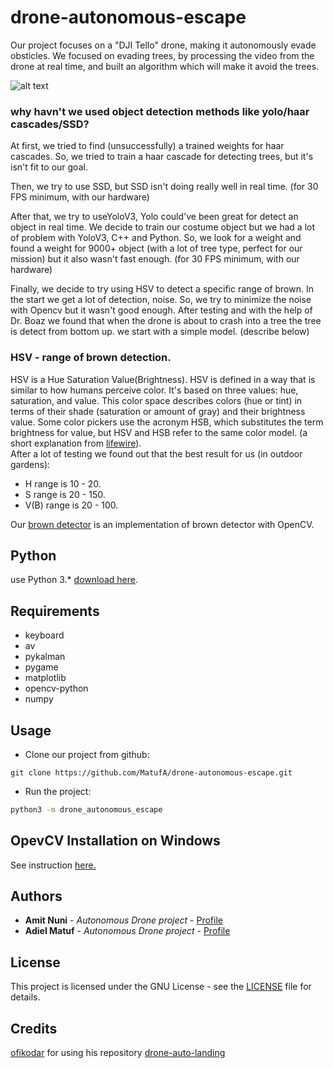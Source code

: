 # drone-autonomous-escape
Our project focuses on a "DJI Tello" drone, making it autonomously evade obsticles.
We focused on evading trees, by processing the video from the drone at real time, and built an algorithm which will make it avoid the trees.

![alt text](https://forum44.djicdn.com/data/attachment/forum/201801/08/021138qlwja5t5mtbhhu2a.jpg)

### why havn't we used object detection methods like yolo/haar cascades/SSD?
At first, we tried to find (unsuccessfully) a trained weights for haar cascades.
So, we tried to train a haar cascade for detecting trees, but it's isn't fit to our goal.

Then, we try to use SSD, but SSD isn't doing really well in real time. (for 30 FPS minimum, with our hardware)

After that, we try to useYoloV3, Yolo could've been great for detect an object in real time. 
We decide to train our costume object but we had a lot of problem with YoloV3, C++ and Python.
So, we look for a weight and found a weight for 9000+ object (with a lot of tree type, perfect for our mission) 
but it also wasn't fast enough. (for 30 FPS minimum, with our hardware)


Finally, we decide to try using HSV to detect a specific range of brown.
In the start we get a lot of detection, noise. So, we try to minimize the noise with Opencv but it wasn't good enough.
After testing and with the help of Dr. Boaz we found that when the drone is about to crash into a tree the tree is 
detect from bottom up. we start with a simple model. (describe below)

### HSV - range of brown detection.
HSV is a Hue Saturation Value(Brightness). HSV is defined in a way that is similar to how humans perceive color. 
It's based on three values: hue, saturation, and value. This color space describes colors (hue or tint) in terms of 
their shade (saturation or amount of gray) and their brightness value. Some color pickers use the acronym HSB, which 
substitutes the term brightness for value, but HSV and HSB refer to the same color model. (a short explanation from 
[lifewire](https://www.lifewire.com/what-is-hsv-in-design-1078068)).  
After a lot of testing we found out that the best result for us (in outdoor gardens):  
* H range is 10 - 20.
* S range is 20 - 150.
* V(B) range is 20 - 100.

Our [brown detector](detect_model/brown_detection.py) is an implementation of brown detector with OpenCV.

## Python
use Python 3.* [download here](https://www.python.org/downloads/).

## Requirements
* keyboard
* av
* pykalman
* pygame
* matplotlib
* opencv-python
* numpy

## Usage
* Clone our project from github:  
````git
git clone https://github.com/MatufA/drone-autonomous-escape.git
````  
* Run the project:  
```bash
python3 -m drone_autonomous_escape
```
## OpevCV Installation on Windows
See instruction [here.](https://www.learnopencv.com/install-opencv3-on-windows/)

## Authors
* **Amit Nuni** - *Autonomous Drone project* - [Profile](https://github.com/nunii)
* **Adiel Matuf** - *Autonomous Drone project* - [Profile](https://github.com/matufa)

## License
This project is licensed under the GNU License - see the [LICENSE](LICENSE) file for details.

## Credits
[ofikodar](https://github.com/ofikodar) for using his repository [drone-auto-landing](https://github.com/ofikodar/drone-auto-landing)
